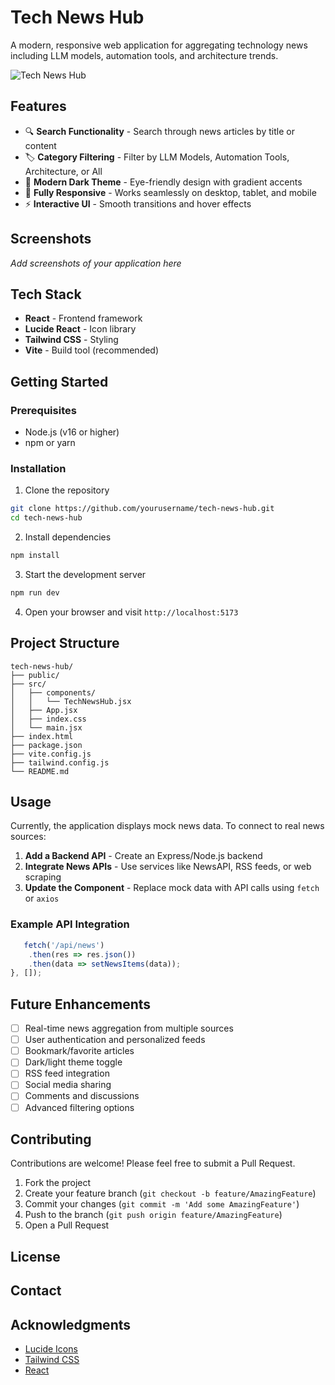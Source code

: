 # Tech News Hub

A modern, responsive web application for aggregating technology news including LLM models, automation tools, and architecture trends.

![Tech News Hub](https://img.shields.io/badge/React-18.x-blue.svg)

## Features

- 🔍 **Search Functionality** - Search through news articles by title or content
- 🏷️ **Category Filtering** - Filter by LLM Models, Automation Tools, Architecture, or All
- 🎨 **Modern Dark Theme** - Eye-friendly design with gradient accents
- 📱 **Fully Responsive** - Works seamlessly on desktop, tablet, and mobile
- ⚡ **Interactive UI** - Smooth transitions and hover effects

## Screenshots

*Add screenshots of your application here*

## Tech Stack

- **React** - Frontend framework
- **Lucide React** - Icon library
- **Tailwind CSS** - Styling
- **Vite** - Build tool (recommended)

## Getting Started

### Prerequisites

- Node.js (v16 or higher)
- npm or yarn

### Installation

1. Clone the repository
```bash
git clone https://github.com/yourusername/tech-news-hub.git
cd tech-news-hub
```

2. Install dependencies
```bash
npm install
```

3. Start the development server
```bash
npm run dev
```

4. Open your browser and visit `http://localhost:5173`

## Project Structure

```
tech-news-hub/
├── public/
├── src/
│   ├── components/
│   │   └── TechNewsHub.jsx
│   ├── App.jsx
│   ├── index.css
│   └── main.jsx
├── index.html
├── package.json
├── vite.config.js
├── tailwind.config.js
└── README.md
```

## Usage

Currently, the application displays mock news data. To connect to real news sources:

1. **Add a Backend API** - Create an Express/Node.js backend
2. **Integrate News APIs** - Use services like NewsAPI, RSS feeds, or web scraping
3. **Update the Component** - Replace mock data with API calls using `fetch` or `axios`

### Example API Integration

```javascript
   fetch('/api/news')
    .then(res => res.json())
    .then(data => setNewsItems(data));
}, []);
```

## Future Enhancements

- [ ] Real-time news aggregation from multiple sources
- [ ] User authentication and personalized feeds
- [ ] Bookmark/favorite articles
- [ ] Dark/light theme toggle
- [ ] RSS feed integration
- [ ] Social media sharing
- [ ] Comments and discussions
- [ ] Advanced filtering options

## Contributing

Contributions are welcome! Please feel free to submit a Pull Request.

1. Fork the project
2. Create your feature branch (`git checkout -b feature/AmazingFeature`)
3. Commit your changes (`git commit -m 'Add some AmazingFeature'`)
4. Push to the branch (`git push origin feature/AmazingFeature`)
5. Open a Pull Request

## License


## Contact



## Acknowledgments

- [Lucide Icons](https://lucide.dev/)
- [Tailwind CSS](https://tailwindcss.com/)
- [React](https://react.dev/)